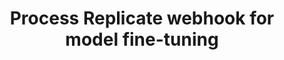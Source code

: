 ---
title: Process Replicate webhook for model fine-tuning
excerpt: Handle webhook callbacks from Replicate for model fine-tuning jobs
api:
  file: story-protocol-api-reference.json
  operationId: post_webhook-v1-update-model-finetune
deprecated: false
hidden: false
metadata:
  title: ''
  description: ''
  robots: index
next:
  description: ''
---